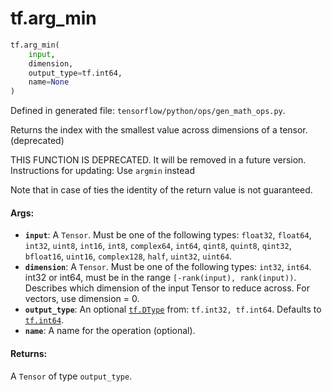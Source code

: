 <div itemscope itemtype="http://developers.google.com/ReferenceObject">
<meta itemprop="name" content="tf.arg_min" />
<meta itemprop="path" content="Stable" />
</div>

# tf.arg_min

``` python
tf.arg_min(
    input,
    dimension,
    output_type=tf.int64,
    name=None
)
```



Defined in generated file: `tensorflow/python/ops/gen_math_ops.py`.

Returns the index with the smallest value across dimensions of a tensor. (deprecated)

THIS FUNCTION IS DEPRECATED. It will be removed in a future version.
Instructions for updating:
Use `argmin` instead

Note that in case of ties the identity of the return value is not guaranteed.

#### Args:

* <b>`input`</b>: A `Tensor`. Must be one of the following types: `float32`, `float64`, `int32`, `uint8`, `int16`, `int8`, `complex64`, `int64`, `qint8`, `quint8`, `qint32`, `bfloat16`, `uint16`, `complex128`, `half`, `uint32`, `uint64`.
* <b>`dimension`</b>: A `Tensor`. Must be one of the following types: `int32`, `int64`.
    int32 or int64, must be in the range `[-rank(input), rank(input))`.
    Describes which dimension of the input Tensor to reduce across. For vectors,
    use dimension = 0.
* <b>`output_type`</b>: An optional <a href="../tf/DType.md"><code>tf.DType</code></a> from: `tf.int32, tf.int64`. Defaults to <a href="../tf/int64.md"><code>tf.int64</code></a>.
* <b>`name`</b>: A name for the operation (optional).


#### Returns:

A `Tensor` of type `output_type`.
